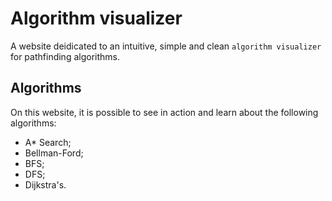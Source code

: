 # Algorithm visualizer

A website deidicated to an intuitive, simple and clean `algorithm visualizer` for pathfinding algorithms.

## Algorithms

On this website, it is possible to see in action and learn about the following algorithms:
- A* Search;
- Bellman-Ford;
- BFS;
- DFS;
- Dijkstra's.
